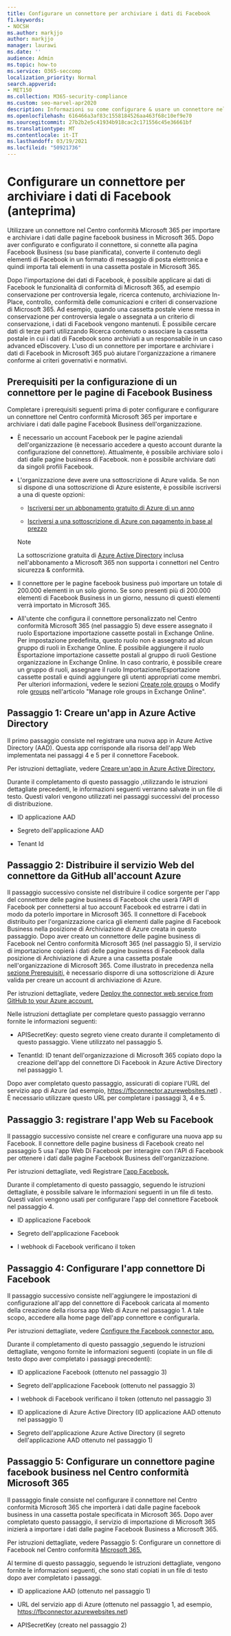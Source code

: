 ```yaml
---
title: Configurare un connettore per archiviare i dati di Facebook
f1.keywords:
- NOCSH
ms.author: markjjo
author: markjjo
manager: laurawi
ms.date: ''
audience: Admin
ms.topic: how-to
ms.service: O365-seccomp
localization_priority: Normal
search.appverid:
- MET150
ms.collection: M365-security-compliance
ms.custom: seo-marvel-apr2020
description: Informazioni su come configurare & usare un connettore nel Centro conformità Microsoft 365 per importare & dati di archiviazione dalle pagine business di Facebook a Microsoft 365.
ms.openlocfilehash: 616466a3af83c1558184526aa463f68c10ef9e70
ms.sourcegitcommit: 27b2b2e5c41934b918cac2c171556c45e36661bf
ms.translationtype: MT
ms.contentlocale: it-IT
ms.lasthandoff: 03/19/2021
ms.locfileid: "50921736"
---
```

# <a name="set-up-a-connector-to-archive-facebook-data-preview"></a>Configurare un connettore per archiviare i dati di Facebook (anteprima)

Utilizzare un connettore nel Centro conformità Microsoft 365 per importare e archiviare i dati dalle pagine facebook business in Microsoft 365. Dopo aver configurato e configurato il connettore, si connette alla pagina Facebook Business (su base pianificata), converte il contenuto degli elementi di Facebook in un formato di messaggio di posta elettronica e quindi importa tali elementi in una cassetta postale in Microsoft 365.

Dopo l'importazione dei dati di Facebook, è possibile applicare ai dati di Facebook le funzionalità di conformità di Microsoft 365, ad esempio conservazione per controversia legale, ricerca contenuto, archiviazione In-Place, controllo, conformità delle comunicazioni e criteri di conservazione di Microsoft 365. Ad esempio, quando una cassetta postale viene messa in conservazione per controversia legale o assegnata a un criterio di conservazione, i dati di Facebook vengono mantenuti. È possibile cercare dati di terze parti utilizzando Ricerca contenuto o associare la cassetta postale in cui i dati di Facebook sono archiviati a un responsabile in un caso advanced eDiscovery. L'uso di un connettore per importare e archiviare i dati di Facebook in Microsoft 365 può aiutare l'organizzazione a rimanere conforme ai criteri governativi e normativi.

## <a name="prerequisites-for-setting-up-a-connector-for-facebook-business-pages"></a>Prerequisiti per la configurazione di un connettore per le pagine di Facebook Business

Completare i prerequisiti seguenti prima di poter configurare e configurare un connettore nel Centro conformità Microsoft 365 per importare e archiviare i dati dalle pagine Facebook Business dell'organizzazione. 

- È necessario un account Facebook per le pagine aziendali dell'organizzazione (è necessario accedere a questo account durante la configurazione del connettore). Attualmente, è possibile archiviare solo i dati dalle pagine business di Facebook. non è possibile archiviare dati da singoli profili Facebook.

- L'organizzazione deve avere una sottoscrizione di Azure valida. Se non si dispone di una sottoscrizione di Azure esistente, è possibile iscriversi a una di queste opzioni:

    - [Iscriversi per un abbonamento gratuito di Azure di un anno](https://azure.microsoft.com/free)

    - [Iscriversi a una sottoscrizione di Azure con pagamento in base al prezzo](https://azure.microsoft.com/pricing/purchase-options/pay-as-you-go/)

    > [!NOTE]
    > La sottoscrizione gratuita di [Azure Active Directory](use-your-free-azure-ad-subscription-in-office-365.md) inclusa nell'abbonamento a Microsoft 365 non supporta i connettori nel Centro sicurezza & conformità.

- Il connettore per le pagine facebook business può importare un totale di 200.000 elementi in un solo giorno. Se sono presenti più di 200.000 elementi di Facebook Business in un giorno, nessuno di questi elementi verrà importato in Microsoft 365.

- All'utente che configura il connettore personalizzato nel Centro conformità Microsoft 365 (nel passaggio 5) deve essere assegnato il ruolo Esportazione importazione cassette postali in Exchange Online. Per impostazione predefinita, questo ruolo non è assegnato ad alcun gruppo di ruoli in Exchange Online. È possibile aggiungere il ruolo Esportazione importazione cassette postali al gruppo di ruoli Gestione organizzazione in Exchange Online. In caso contrario, è possibile creare un gruppo di ruoli, assegnare il ruolo Importazione/Esportazione cassette postali e quindi aggiungere gli utenti appropriati come membri. Per ulteriori informazioni, vedere le sezioni  [Create role groups](/Exchange/permissions-exo/role-groups#create-role-groups) o Modify role [groups](/Exchange/permissions-exo/role-groups#modify-role-groups) nell'articolo "Manage role groups in Exchange Online".

## <a name="step-1-create-an-app-in-azure-active-directory"></a>Passaggio 1: Creare un'app in Azure Active Directory

Il primo passaggio consiste nel registrare una nuova app in Azure Active Directory (AAD). Questa app corrisponde alla risorsa dell'app Web implementata nei passaggi 4 e 5 per il connettore Facebook. 

Per istruzioni dettagliate, vedere [Creare un'app in Azure Active Directory.](deploy-facebook-connector.md#step-1-create-an-app-in-azure-active-directory)

Durante il completamento di questo passaggio ,utilizzando le istruzioni dettagliate precedenti, le informazioni seguenti verranno salvate in un file di testo. Questi valori vengono utilizzati nei passaggi successivi del processo di distribuzione.

- ID applicazione AAD

- Segreto dell'applicazione AAD

- Tenant Id

## <a name="step-2-deploy-the-connector-web-service-from-github-to-your-azure-account"></a>Passaggio 2: Distribuire il servizio Web del connettore da GitHub all'account Azure

Il passaggio successivo consiste nel distribuire il codice sorgente per l'app del connettore delle pagine business di Facebook che userà l'API di Facebook per connettersi al tuo account Facebook ed estrarre i dati in modo da poterlo importare in Microsoft 365. Il connettore di Facebook distribuito per l'organizzazione carica gli elementi dalle pagine di Facebook Business nella posizione di Archiviazione di Azure creata in questo passaggio. Dopo aver creato un connettore delle pagine business di Facebook nel Centro conformità Microsoft 365 (nel passaggio 5), il servizio di importazione copierà i dati delle pagine business di Facebook dalla posizione di Archiviazione di Azure a una cassetta postale nell'organizzazione di Microsoft 365. Come illustrato in precedenza nella [sezione Prerequisiti,](#prerequisites-for-setting-up-a-connector-for-facebook-business-pages) è necessario disporre di una sottoscrizione di Azure valida per creare un account di archiviazione di Azure.

Per istruzioni dettagliate, vedere [Deploy the connector web service from GitHub to your Azure account.](deploy-facebook-connector.md#step-2-deploy-the-connector-web-service-from-github-to-your-azure-account)

Nelle istruzioni dettagliate per completare questo passaggio verranno fornite le informazioni seguenti:

- APISecretKey: questo segreto viene creato durante il completamento di questo passaggio. Viene utilizzato nel passaggio 5.

- TenantId: ID tenant dell'organizzazione di Microsoft 365 copiato dopo la creazione dell'app del connettore Di Facebook in Azure Active Directory nel passaggio 1.

Dopo aver completato questo passaggio, assicurati di copiare l'URL del servizio app di Azure (ad esempio, https://fbconnector.azurewebsites.net) . È necessario utilizzare questo URL per completare i passaggi 3, 4 e 5.

## <a name="step-3-register-the-web-app-on-facebook"></a>Passaggio 3: registrare l'app Web su Facebook

Il passaggio successivo consiste nel creare e configurare una nuova app su Facebook. Il connettore delle pagine business di Facebook creato nel passaggio 5 usa l'app Web Di Facebook per interagire con l'API di Facebook per ottenere i dati dalle pagine Facebook Business dell'organizzazione.

Per istruzioni dettagliate, vedi Registrare [l'app Facebook.](deploy-facebook-connector.md#step-3-register-the-facebook-app)

Durante il completamento di questo passaggio, seguendo le istruzioni dettagliate, è possibile salvare le informazioni seguenti in un file di testo. Questi valori vengono usati per configurare l'app del connettore Facebook nel passaggio 4.

- ID applicazione Facebook

- Segreto dell'applicazione Facebook

- I webhook di Facebook verificano il token

## <a name="step-4-configure-the-facebook-connector-app"></a>Passaggio 4: Configurare l'app connettore Di Facebook

Il passaggio successivo consiste nell'aggiungere le impostazioni di configurazione all'app del connettore di Facebook caricata al momento della creazione della risorsa app Web di Azure nel passaggio 1. A tale scopo, accedere alla home page dell'app connettore e configurarla.

Per istruzioni dettagliate, vedere [Configure the Facebook connector app.](archive-facebook-data-with-sample-connector.md#step-4-configure-the-facebook-connector-app)

Durante il completamento di questo passaggio ,seguendo le istruzioni dettagliate, vengono fornite le informazioni seguenti (copiate in un file di testo dopo aver completato i passaggi precedenti):

- ID applicazione Facebook (ottenuto nel passaggio 3)

- Segreto dell'applicazione Facebook (ottenuto nel passaggio 3)

- I webhook di Facebook verificano il token (ottenuto nel passaggio 3)

- ID applicazione di Azure Active Directory (ID applicazione AAD ottenuto nel passaggio 1)

- Segreto dell'applicazione Azure Active Directory (il segreto dell'applicazione AAD ottenuto nel passaggio 1)

## <a name="step-5-set-up-a-facebook-business-pages-connector-in-the-microsoft-365-compliance-center"></a>Passaggio 5: Configurare un connettore pagine facebook business nel Centro conformità Microsoft 365

Il passaggio finale consiste nel configurare il connettore nel Centro conformità Microsoft 365 che importerà i dati dalle pagine facebook business in una cassetta postale specificata in Microsoft 365. Dopo aver completato questo passaggio, il servizio di importazione di Microsoft 365 inizierà a importare i dati dalle pagine Facebook Business a Microsoft 365.

Per istruzioni dettagliate, vedere Passaggio 5: Configurare un connettore di Facebook nel Centro conformità [Microsoft 365.](deploy-facebook-connector.md#step-5-set-up-a-facebook-connector-in-the-microsoft-365-compliance-center) 

Al termine di questo passaggio, seguendo le istruzioni dettagliate, vengono fornite le informazioni seguenti, che sono stati copiati in un file di testo dopo aver completato i passaggi.

- ID applicazione AAD (ottenuto nel passaggio 1)

- URL del servizio app di Azure (ottenuto nel passaggio 1, ad esempio, https://fbconnector.azurewebsites.net)

- APISecretKey (creato nel passaggio 2)
